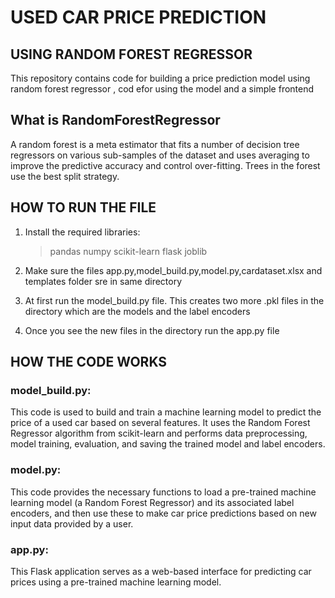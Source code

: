 # USED CAR PRICE PREDICTION 
## USING RANDOM FOREST REGRESSOR

This repository contains code for building a price prediction model using random forest regressor , cod efor using the model and a simple frontend 

## What is RandomForestRegressor

A random forest is a meta estimator that fits a number of decision tree regressors on various sub-samples of the dataset and uses averaging to improve the predictive accuracy and control over-fitting. Trees in the forest use the best split strategy.

## HOW TO RUN THE FILE

1. Install the required libraries:

   >pandas
   >numpy
   >scikit-learn
   >flask
   >joblib

2. Make sure the files app.py,model_build.py,model.py,cardataset.xlsx and templates folder sre in same directory

3. At first run the model_build.py file. This creates two more .pkl files in the directory which are the models and the label encoders

4. Once you see the new files in the directory run the app.py file


## HOW THE CODE WORKS

### model_build.py:

This code is used to build and train a machine learning model to predict the price of a used car based on several features. It uses the Random Forest Regressor algorithm from scikit-learn and performs data preprocessing, model training, evaluation, and saving the trained model and label encoders.

### model.py:

This code provides the necessary functions to load a pre-trained machine learning model (a Random Forest Regressor) and its associated label encoders, and then use these to make car price predictions based on new input data provided by a user. 

### app.py:

This Flask application serves as a web-based interface for predicting car prices using a pre-trained machine learning model. 
